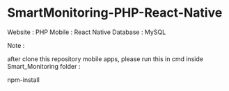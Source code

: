 # SmartMonitoring-PHP-React-Native
Website : PHP
Mobile : React Native
Database : MySQL

Note : 

after clone this repository mobile apps, please run this in cmd inside Smart_Monitoring folder :

npm-install 
